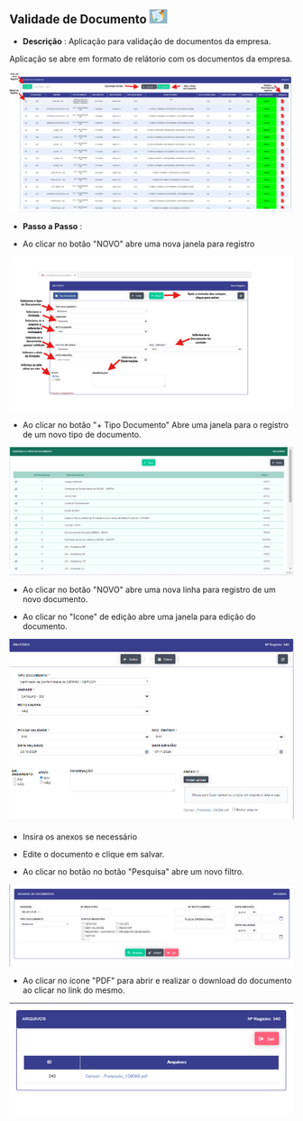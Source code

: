 ## Validade de Documento ![image.png](val_doc.png) 

- **Descrição** : Aplicação para validação de documentos da empresa.


Aplicação se abre em formato de relátorio com os documentos da empresa.

![image.png](relata_val_doc.png)

- **Passo a Passo** :

- Ao clicar no botão "NOVO" abre uma nova janela  para registro 

![image.png](inserir_documento.png)

- Ao clicar no botão "+ Tipo Documento" Abre uma janela para o registro de um novo tipo de documento.

![image.png](tipo_documento.png)

- Ao clicar no botão "NOVO" abre uma nova linha para registro de um novo documento.

- Ao clicar no "Icone" de edição abre uma janela para edição do documento.

![image.png](edicao_documentos.png)

- Insira os anexos se necessário 

- Edite o documento e clique em salvar.

- Ao clicar no botão no botão "Pesquisa" abre um novo filtro. 

![image.png](filtro_documento.png)

- Ao clicar no ícone "PDF" para abrir e realizar o download do documento ao clicar no link do mesmo. 

![image.png](arquivos.png)
